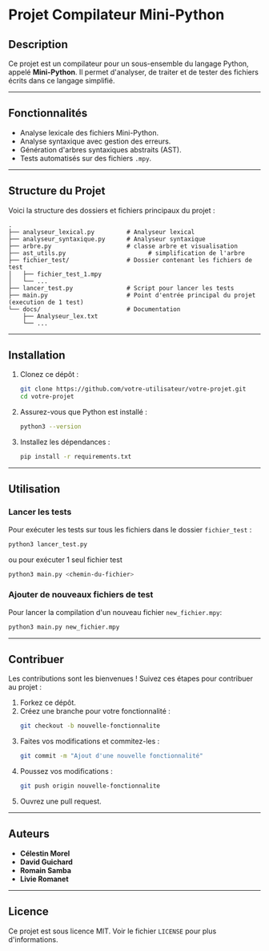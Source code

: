 # Projet Compilateur Mini-Python

## Description

Ce projet est un compilateur pour un sous-ensemble du langage Python, appelé **Mini-Python**. Il permet d'analyser, de traiter et de tester des fichiers écrits dans ce langage simplifié.

---

## Fonctionnalités

- Analyse lexicale des fichiers Mini-Python.
- Analyse syntaxique avec gestion des erreurs.
- Génération d'arbres syntaxiques abstraits (AST).
- Tests automatisés sur des fichiers `.mpy`.

---

## Structure du Projet

Voici la structure des dossiers et fichiers principaux du projet :

```
.
├── analyseur_lexical.py         # Analyseur lexical
├── analyseur_syntaxique.py      # Analyseur syntaxique
├── arbre.py                     # classe arbre et visualisation
├── ast_utils.py                       # simplification de l'arbre
├── fichier_test/                # Dossier contenant les fichiers de test
│   ├── fichier_test_1.mpy
│   └── ...
├── lancer_test.py               # Script pour lancer les tests
├── main.py                      # Point d'entrée principal du projet (execution de 1 test)
└── docs/                        # Documentation
    ├── Analyseur_lex.txt
    └── ...
```

---

## Installation

1. Clonez ce dépôt :
   ```bash
   git clone https://github.com/votre-utilisateur/votre-projet.git
   cd votre-projet
   ```

2. Assurez-vous que Python est installé :
   ```bash
   python3 --version
   ```

3. Installez les dépendances :
   ```bash
   pip install -r requirements.txt
   ```

---

## Utilisation

### Lancer les tests
Pour exécuter les tests sur tous les fichiers dans le dossier `fichier_test` :
```bash
python3 lancer_test.py
```
ou pour exécuter 1 seul fichier test
```bash
python3 main.py <chemin-du-fichier>
```

### Ajouter de nouveaux fichiers de test
Pour lancer la compilation d'un nouveau fichier `new_fichier.mpy`:
   ```bash
   python3 main.py new_fichier.mpy
   ```

---

## Contribuer

Les contributions sont les bienvenues ! Suivez ces étapes pour contribuer au projet :

1. Forkez ce dépôt.
2. Créez une branche pour votre fonctionnalité :
   ```bash
   git checkout -b nouvelle-fonctionnalite
   ```
3. Faites vos modifications et commitez-les :
   ```bash
   git commit -m "Ajout d'une nouvelle fonctionnalité"
   ```
4. Poussez vos modifications :
   ```bash
   git push origin nouvelle-fonctionnalite
   ```
5. Ouvrez une pull request.

---

## Auteurs

- **Célestin Morel**
- **David Guichard**
- **Romain Samba**
- **Livie Romanet**

---

## Licence

Ce projet est sous licence MIT. Voir le fichier `LICENSE` pour plus d'informations.

